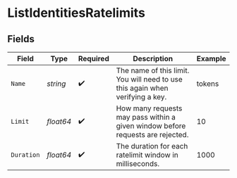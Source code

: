# ListIdentitiesRatelimits


## Fields

| Field                                                                          | Type                                                                           | Required                                                                       | Description                                                                    | Example                                                                        |
| ------------------------------------------------------------------------------ | ------------------------------------------------------------------------------ | ------------------------------------------------------------------------------ | ------------------------------------------------------------------------------ | ------------------------------------------------------------------------------ |
| `Name`                                                                         | *string*                                                                       | :heavy_check_mark:                                                             | The name of this limit. You will need to use this again when verifying a key.  | tokens                                                                         |
| `Limit`                                                                        | *float64*                                                                      | :heavy_check_mark:                                                             | How many requests may pass within a given window before requests are rejected. | 10                                                                             |
| `Duration`                                                                     | *float64*                                                                      | :heavy_check_mark:                                                             | The duration for each ratelimit window in milliseconds.                        | 1000                                                                           |